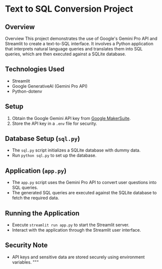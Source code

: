 # Text to SQL Conversion Project
## Overview
Overview
This project demonstrates the use of Google's Gemini Pro API and Streamlit to create a text-to-SQL interface. It involves a Python application that interprets natural language queries and translates them into SQL queries, which are then executed against a SQLite database.


## Technologies Used
- Streamlit
- Google GenerativeAI (Gemini Pro API)
- Python-dotenv

## Setup
1. Obtain the Google Gemini API key from [Google MakerSuite](https://makersuite.google.com/app/apikey).
2. Store the API key in a `.env` file for security.

## Database Setup (`sql.py`)
- The `sql.py` script initializes a SQLite database with dummy data.
- Run `python sql.py` to set up the database.

## Application (`app.py`)
- The `app.py` script uses the Gemini Pro API to convert user questions into SQL queries.
- The generated SQL queries are executed against the SQLite database to fetch the required data.

## Running the Application
- Execute `streamlit run app.py` to start the Streamlit server.
- Interact with the application through the Streamlit user interface.

## Security Note
- API keys and sensitive data are stored securely using environment variables.
"""
